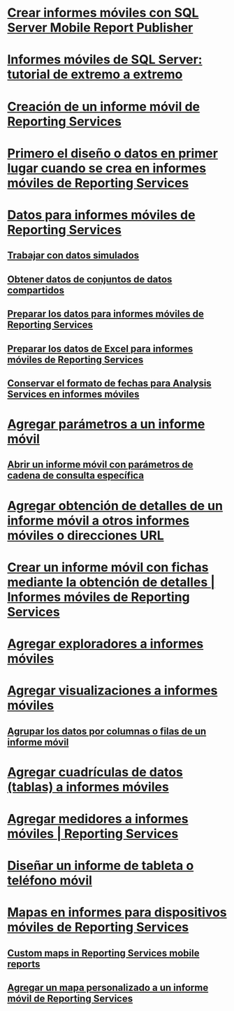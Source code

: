 # [Crear informes móviles con SQL Server Mobile Report Publisher](create-mobile-reports-with-sql-server-mobile-report-publisher.md)  
# [Informes móviles de SQL Server: tutorial de extremo a extremo](sql-server-mobile-reports-end-to-end-walk-through.md)  
# [Creación de un informe móvil de Reporting Services](create-a-reporting-services-mobile-report.md)  
# [Primero el diseño o datos en primer lugar cuando se crea en informes móviles de Reporting Services](design-first-or-data-first-when-creating-in-reporting-services-mobile-reports.md)  
# [Datos para informes móviles de Reporting Services](data-for-reporting-services-mobile-reports.md)  
## [Trabajar con datos simulados](work-with-simulated-data-in-reporting-services-mobile-reports.md)  
## [Obtener datos de conjuntos de datos compartidos](get-data-from-shared-datasets-in-reporting-services-mobile-reports.md)  
## [Preparar los datos para informes móviles de Reporting Services](prepare-data-for-reporting-services-mobile-reports.md)  
## [Preparar los datos de Excel para informes móviles de Reporting Services](prepare-excel-data-for-reporting-services-mobile-reports.md)  
## [Conservar el formato de fechas para Analysis Services en informes móviles](retain-date-formatting-for-analysis-services-in-mobile-reports.md)  
# [Agregar parámetros a un informe móvil](add-parameters-to-a-mobile-report-reporting-services.md)  
## [Abrir un informe móvil con parámetros de cadena de consulta específica](open-a-mobile-report-with-specific-query-string-parameters-reporting-services.md)  
# [Agregar obtención de detalles de un informe móvil a otros informes móviles o direcciones URL](add-drillthrough-from-a-mobile-report-to-other-mobile-reports-or-urls.md)  
# [Crear un informe móvil con fichas mediante la obtención de detalles | Informes móviles de Reporting Services](create-a-tabbed-mobile-report-by-using-drillthrough.md)  
# [Agregar exploradores a informes móviles](add-navigators-to-reporting-services-mobile-reports.md)  
# [Agregar visualizaciones a informes móviles](add-visualizations-to-reporting-services-mobile-reports.md)  
## [Agrupar los datos por columnas o filas de un informe móvil](group-data-by-columns-or-rows-in-a-mobile-report-reporting-services.md)  
# [Agregar cuadrículas de datos (tablas) a informes móviles](add-data-grids-to-mobile-reports-reporting-services.md)  
# [Agregar medidores a informes móviles | Reporting Services](add-gauges-to-mobile-reports-reporting-services.md)  
# [Diseñar un informe de tableta o teléfono móvil](lay-out-a-reporting-services-mobile-report-for-phone-or-tablet.md)  
# [Mapas en informes para dispositivos móviles de Reporting Services](maps-in-reporting-services-mobile-reports.md)  
## [Custom maps in Reporting Services mobile reports](custom-maps-in-reporting-services-mobile-reports.md)  
## [Agregar un mapa personalizado a un informe móvil de Reporting Services](add-a-custom-map-to-a-reporting-services-mobile-report.md)  
